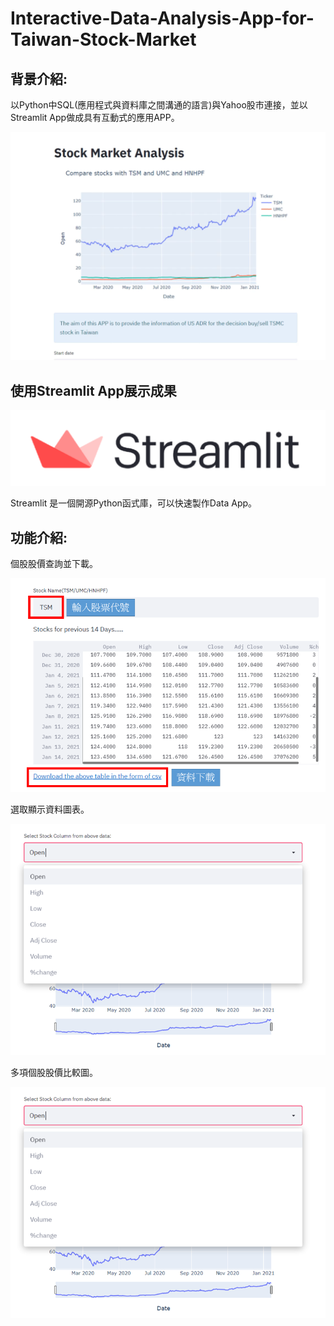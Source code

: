 # Interactive-Data-Analysis-App-for-Taiwan-Stock-Market


## 背景介紹:
以Python中SQL(應用程式與資料庫之間溝通的語言)與Yahoo股市連接，並以Streamlit App做成具有互動式的應用APP。

![image](https://github.com/tddwso/Interactive-Data-Analysis-App-for-Taiwan-Stock-Market/blob/main/stock%20logo.PNG)

## 使用Streamlit App展示成果

![image](https://github.com/tddwso/Uniqlo-Label-Defect-Classification-by-Deep-Learning/blob/main/Stream%20Logo.png)

Streamlit 是一個開源Python函式庫，可以快速製作Data App。

## 功能介紹:
個股股價查詢並下載。

![image](https://github.com/tddwso/Interactive-Data-Analysis-App-for-Taiwan-Stock-Market/blob/main/%E8%82%A1%E5%83%B9%E6%9F%A5%E8%A9%A2.PNG)

選取顯示資料圖表。

![image](https://github.com/tddwso/Interactive-Data-Analysis-App-for-Taiwan-Stock-Market/blob/main/%E9%81%B8%E5%8F%96.PNG)

多項個股股價比較圖。

![image](https://github.com/tddwso/Interactive-Data-Analysis-App-for-Taiwan-Stock-Market/blob/main/%E9%81%B8%E5%8F%96.PNG)



